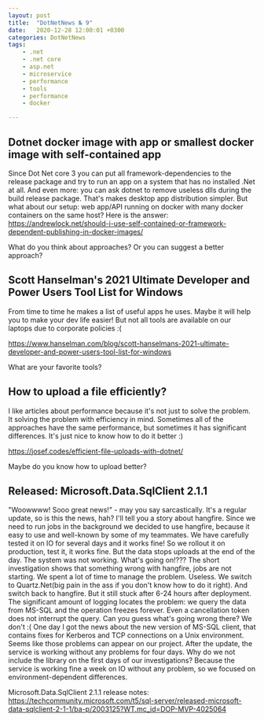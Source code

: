 ```yaml
---
layout: post
title:  "DotNetNews № 9"
date:   2020-12-28 12:00:01 +0300
categories: DotNetNews
tags:
    - .net
    - .net core
    - asp.net
    - microservice
    - performance
    - tools
    - performance
    - docker

---
```


## Dotnet docker image with app or smallest docker image with self-contained app

Since Dot Net core 3 you can put all framework-dependencies to the release package and try to run an app on a system that has no installed .Net at all. And even more: you can ask dotnet to remove useless dlls during the build release package. That's makes desktop app distribution simpler. But what about our setup: web app/API running on docker with many docker containers on the same host? Here is the answer:
https://andrewlock.net/should-i-use-self-contained-or-framework-dependent-publishing-in-docker-images/

What do you think about approaches? Or you can suggest a better approach?

## Scott Hanselman's 2021 Ultimate Developer and Power Users Tool List for Windows

From time to time he makes a list of useful apps he uses. Maybe it will help you to make your dev life easier! But not all tools are available on our laptops due to corporate policies :( 

https://www.hanselman.com/blog/scott-hanselmans-2021-ultimate-developer-and-power-users-tool-list-for-windows

What are your favorite tools?

## How to upload a file efficiently?

I like articles about performance because it's not just to solve the problem. It solving the problem with efficiency in mind. Sometimes all of the approaches have the same performance, but sometimes it has significant differences. It's just nice to know how to do it better :)

https://josef.codes/efficient-file-uploads-with-dotnet/

Maybe do you know how to upload better?

## Released: Microsoft.Data.SqlClient 2.1.1

"Woowwww! Sooo great news!" - may you say sarcastically. It's a regular update, so is this the news, hah? I'll tell you a story about hangfire.
Since we need to run jobs in the background we decided to use hangfire, because it easy to use and well-known by some of my teammates. We have carefully tested it on IO for several days and it works fine! So we rollout it on production, test it, it works fine. But the data stops uploads at the end of the day. The system was not working. What's going on!???
The short investigation shows that something wrong with hangfire, jobs are not starting. We spent a lot of time to manage the problem. Useless. We switch to Quartz.Net(big pain in the ass if you don't know how to do it right). And switch back to hangfire. But it still stuck after 6-24 hours after deployment. The significant amount of logging locates the problem: we query the data from MS-SQL and the operation freezes forever. Even a cancellation token does not interrupt the query. Can you guess what's going wrong there? We don't :( 
One day I got the news about the new version of MS-SQL client, that contains fixes for Kerberos and TCP connections on a Unix environment. Seems like those problems can appear on our project. After the update, the service is working without any problems for four days. Why do we not include the library on the first days of our investigations? Because the service is working fine a week on IO without any problem, so we focused on environment-dependent differences.

Microsoft.Data.SqlClient 2.1.1 release notes:
https://techcommunity.microsoft.com/t5/sql-server/released-microsoft-data-sqlclient-2-1-1/ba-p/2003125?WT.mc_id=DOP-MVP-4025064